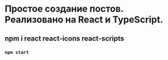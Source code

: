 # Простое создание постов. Реализовано на React и TypeScript.

## npm i react react-icons react-scripts

### `npm start`
